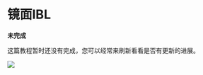 # 镜面IBL

**未完成**

这篇教程暂时还没有完成，您可以经常来刷新看看是否有更新的进展。

<img src="../../../img/development.png" class="clean">
